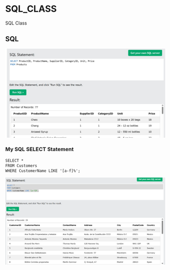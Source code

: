 # SQL_CLASS
SQL Class

## SQL
![SQL](./SQL.jpg)

### My SQL SELECT Statement
```
SELECT * 
FROM Customers
WHERE CustomerName LIKE '[a-f]%';
```
![My SQL SELECT Statement](./SQL_Select_Selement.png)
